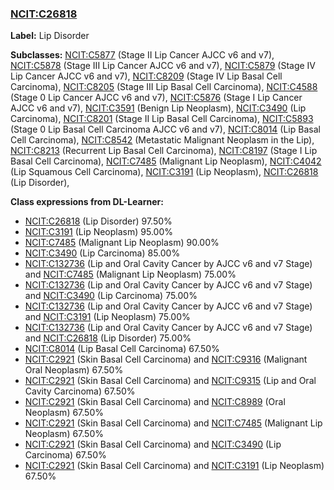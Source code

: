 
### [NCIT:C26818](http://purl.obolibrary.org/obo/NCIT_C26818)
**Label:** Lip Disorder

**Subclasses:** [NCIT:C5877](http://purl.obolibrary.org/obo/NCIT_C5877) (Stage II Lip Cancer AJCC v6 and v7), [NCIT:C5878](http://purl.obolibrary.org/obo/NCIT_C5878) (Stage III Lip Cancer AJCC v6 and v7), [NCIT:C5879](http://purl.obolibrary.org/obo/NCIT_C5879) (Stage IV Lip Cancer AJCC v6 and v7), [NCIT:C8209](http://purl.obolibrary.org/obo/NCIT_C8209) (Stage IV Lip Basal Cell Carcinoma), [NCIT:C8205](http://purl.obolibrary.org/obo/NCIT_C8205) (Stage III Lip Basal Cell Carcinoma), [NCIT:C4588](http://purl.obolibrary.org/obo/NCIT_C4588) (Stage 0 Lip Cancer AJCC v6 and v7), [NCIT:C5876](http://purl.obolibrary.org/obo/NCIT_C5876) (Stage I Lip Cancer AJCC v6 and v7), [NCIT:C3591](http://purl.obolibrary.org/obo/NCIT_C3591) (Benign Lip Neoplasm), [NCIT:C3490](http://purl.obolibrary.org/obo/NCIT_C3490) (Lip Carcinoma), [NCIT:C8201](http://purl.obolibrary.org/obo/NCIT_C8201) (Stage II Lip Basal Cell Carcinoma), [NCIT:C5893](http://purl.obolibrary.org/obo/NCIT_C5893) (Stage 0 Lip Basal Cell Carcinoma AJCC v6 and v7), [NCIT:C8014](http://purl.obolibrary.org/obo/NCIT_C8014) (Lip Basal Cell Carcinoma), [NCIT:C8542](http://purl.obolibrary.org/obo/NCIT_C8542) (Metastatic Malignant Neoplasm in the Lip), [NCIT:C8213](http://purl.obolibrary.org/obo/NCIT_C8213) (Recurrent Lip Basal Cell Carcinoma), [NCIT:C8197](http://purl.obolibrary.org/obo/NCIT_C8197) (Stage I Lip Basal Cell Carcinoma), [NCIT:C7485](http://purl.obolibrary.org/obo/NCIT_C7485) (Malignant Lip Neoplasm), [NCIT:C4042](http://purl.obolibrary.org/obo/NCIT_C4042) (Lip Squamous Cell Carcinoma), [NCIT:C3191](http://purl.obolibrary.org/obo/NCIT_C3191) (Lip Neoplasm), [NCIT:C26818](http://purl.obolibrary.org/obo/NCIT_C26818) (Lip Disorder), 

**Class expressions from DL-Learner:**

- [NCIT:C26818](http://purl.obolibrary.org/obo/NCIT_C26818) (Lip Disorder) 97.50%
- [NCIT:C3191](http://purl.obolibrary.org/obo/NCIT_C3191) (Lip Neoplasm) 95.00%
- [NCIT:C7485](http://purl.obolibrary.org/obo/NCIT_C7485) (Malignant Lip Neoplasm) 90.00%
- [NCIT:C3490](http://purl.obolibrary.org/obo/NCIT_C3490) (Lip Carcinoma) 85.00%
- [NCIT:C132736](http://purl.obolibrary.org/obo/NCIT_C132736) (Lip and Oral Cavity Cancer by AJCC v6 and v7 Stage) and [NCIT:C7485](http://purl.obolibrary.org/obo/NCIT_C7485) (Malignant Lip Neoplasm) 75.00%
- [NCIT:C132736](http://purl.obolibrary.org/obo/NCIT_C132736) (Lip and Oral Cavity Cancer by AJCC v6 and v7 Stage) and [NCIT:C3490](http://purl.obolibrary.org/obo/NCIT_C3490) (Lip Carcinoma) 75.00%
- [NCIT:C132736](http://purl.obolibrary.org/obo/NCIT_C132736) (Lip and Oral Cavity Cancer by AJCC v6 and v7 Stage) and [NCIT:C3191](http://purl.obolibrary.org/obo/NCIT_C3191) (Lip Neoplasm) 75.00%
- [NCIT:C132736](http://purl.obolibrary.org/obo/NCIT_C132736) (Lip and Oral Cavity Cancer by AJCC v6 and v7 Stage) and [NCIT:C26818](http://purl.obolibrary.org/obo/NCIT_C26818) (Lip Disorder) 75.00%
- [NCIT:C8014](http://purl.obolibrary.org/obo/NCIT_C8014) (Lip Basal Cell Carcinoma) 67.50%
- [NCIT:C2921](http://purl.obolibrary.org/obo/NCIT_C2921) (Skin Basal Cell Carcinoma) and [NCIT:C9316](http://purl.obolibrary.org/obo/NCIT_C9316) (Malignant Oral Neoplasm) 67.50%
- [NCIT:C2921](http://purl.obolibrary.org/obo/NCIT_C2921) (Skin Basal Cell Carcinoma) and [NCIT:C9315](http://purl.obolibrary.org/obo/NCIT_C9315) (Lip and Oral Cavity Carcinoma) 67.50%
- [NCIT:C2921](http://purl.obolibrary.org/obo/NCIT_C2921) (Skin Basal Cell Carcinoma) and [NCIT:C8989](http://purl.obolibrary.org/obo/NCIT_C8989) (Oral Neoplasm) 67.50%
- [NCIT:C2921](http://purl.obolibrary.org/obo/NCIT_C2921) (Skin Basal Cell Carcinoma) and [NCIT:C7485](http://purl.obolibrary.org/obo/NCIT_C7485) (Malignant Lip Neoplasm) 67.50%
- [NCIT:C2921](http://purl.obolibrary.org/obo/NCIT_C2921) (Skin Basal Cell Carcinoma) and [NCIT:C3490](http://purl.obolibrary.org/obo/NCIT_C3490) (Lip Carcinoma) 67.50%
- [NCIT:C2921](http://purl.obolibrary.org/obo/NCIT_C2921) (Skin Basal Cell Carcinoma) and [NCIT:C3191](http://purl.obolibrary.org/obo/NCIT_C3191) (Lip Neoplasm) 67.50%


